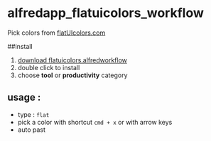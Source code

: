# alfredapp_flatuicolors_workflow

Pick colors from [flatUIcolors.com](www.flatuicolors.com)

##install
1. [download flatuicolors.alfredworkflow](https://github.com/mi-ca/alfredapp_flatuicolors_workflow/blob/master/flatuicolors.alfredworkflow?raw=true)
2. double click to install
3. choose **tool** or **productivity** category

## usage :
* type : `flat`
* pick a color with shortcut `cmd + x` or with arrow keys
* auto past 
